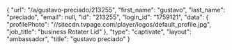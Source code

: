 {
    "url": "\/a\/gustavo-preciado\/213255",
    "first_name": "gustavo",
    "last_name": "preciado",
    "email": null,
    "id": "213255",
    "login_id": "1759121",
    "data": {
        "profilePhoto": "\/\/sitecdn.tvpage.com\/player\/logos\/default_profile.jpg",
        "job_title": "business Rotater Lid"
    },
    "type": "captivate",
    "layout": "ambassador",
    "title": "gustavo preciado"
}